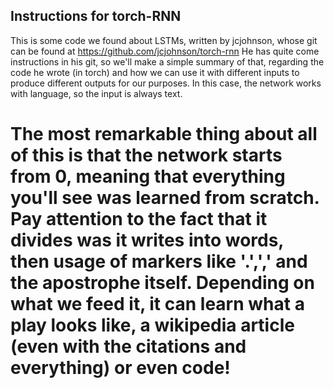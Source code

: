 ## Instructions for torch-RNN
This is some code we found about LSTMs, written by jcjohnson, whose git can be found at https://github.com/jcjohnson/torch-rnn
He has quite come instructions in his git, so we'll make a simple summary of that, regarding the code he wrote (in torch) and how we can use it with different inputs to produce different outputs for our purposes.
In this case, the network works with language, so the input is always text.
# The most remarkable thing about all of this is that the network starts from 0, meaning that everything you'll see was learned from scratch. Pay attention to the fact that it divides was it writes into words, then usage of markers like '.',',' and the apostrophe itself. Depending on what we feed it, it can learn what a play looks like, a wikipedia article (even with the citations and everything) or even code!
